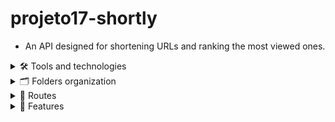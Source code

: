 # projeto17-shortly
- An API designed for shortening URLs and ranking the most viewed ones.
<details>
  <summary>
    🛠 Tools and technologies
  </summary>
  
```
- Node.js
- Express
- Postgres
```
  
</details>
<details>
  <summary>
    🗂 Folders organization
  </summary>
  
```
    📂 src
    ├── 📂 controllers
    │   ├── sessions.controllers.js
    │   ├── urls.controllers.js
    │   └── users.controllers.js
    ├── 📂 database
    │   └── database.js
    ├── 📂 middlewares
    │   ├── authValidation.middleware.js
    │   ├── 📂 sessions
    │   │   └── sessionSignInValidation.middleware.js
    │   ├── 📂 urls
    │   │   ├── urlExistingId.middleware.js
    │   │   ├── urlExistingShortUrl.middleware.js
    │   │   ├── urlIsUserAuthor.middleware.js
    │   │   └── urlSchemaValidation.middleware.js
    │   └── 📂 users
    │       ├── userExistingEmail.middleware.js
    │       └── userSchemaValidation.middleware.js
    ├── 📂 repositories
    │   ├── sessionsRepositories.js
    │   ├── urlsRepositories.js
    │   └── usersRepositories.js
    ├── 📂 routes
    │   ├── router.js
    │   ├── sessions.routes.js
    │   ├── urls.routes.js
    │   └── user.routes.js
    ├── 📂 schemas
    │   ├── url.schema.js
    │   └── user.schema.js
    └── server.js
```
  
</details>  

<details>
  <summary>
    🧭 Routes
  </summary> 
  
  - post("/signup")
  
    - send `body` in the format
      
       ```
        {
        "name": "erick",
        "email": "erickssguerra@gmail.com",
        "password": "12345",
        "confirmPassword": "12345"
        }
       ```
  - post("/signin")
  
    - send `body` in the format
      
       ```
        {
        "email": "erickssguerra@gmail.com",
        "password": "12345"
        }
       ```  
  - post("/urls/shorten")
    
    - send a token authorization via `headers`
        ```
          {
          "authorization": "Bearer token"
          }
        ```
  
  
    - send `body` in the format
      
       ```
        {
        "url": "http://www.linkedin.com/in/erickssguerra"
        }
       ```
  - get("/urls/:id")
    
    - send an id via `params`
    - get a `body` object
        ```
          {
          "id": "24",
          "shortUrl": "12%af#",
          "url": "http://www.linkedin.com/in/erickssguerra
          }
        ```
  - get("/urls/open/:shortUrl")
    
    - send a shortUrl via `params`
    - user is redirected to the original Url
  - delete("/urls/:id")
    
    - send an id via `params`
    - send user authorization via `header`
    - erase the `url` from the database
  - get("/users/me")
    
    - send the authorization via `params`
    - get a `body` object
        ```
         {
          "id": 3,
          "name": "Erick",
          "visitCount": 0,
          "shortenedUrls": [
             {
              "id": 28,
              "shortUrl": "Gyk-ov",
              "url": "http://www.linkedin.com/in/erickssguerra",
              "visitCount": 0
            },
            {
              "id": 29,
              "shortUrl": "O7sAt0",
              "url": "https://www.github.com/erickssguerra",
              "visitCount": 0
            }
          ]
        }
        ```
  - get("/ranking")

    - get a `body` object limited by the top 10

      ```
      [
        {
          "id": 1,
          "name": "Erika",
          "linksCount": "1",
          "visitCount": "10"
        },
        {
          "id": 4,
          "name": "Berg",
          "linksCount": "1",
          "visitCount": "1"
        },
        {
          "id": 3,
          "name": "Erick",
          "linksCount": "2",
          "visitCount": "0"
        }...
      ]
      ```
    
  
</details>

<details>
  <summary>🎁 Features</summary>
 
  - validation of object schemas
  - validation of existing params
  - encrypt password
  - log of each middleware and controllers
  - repositories of Postgres queries
  - one single query priorizing

</details>
